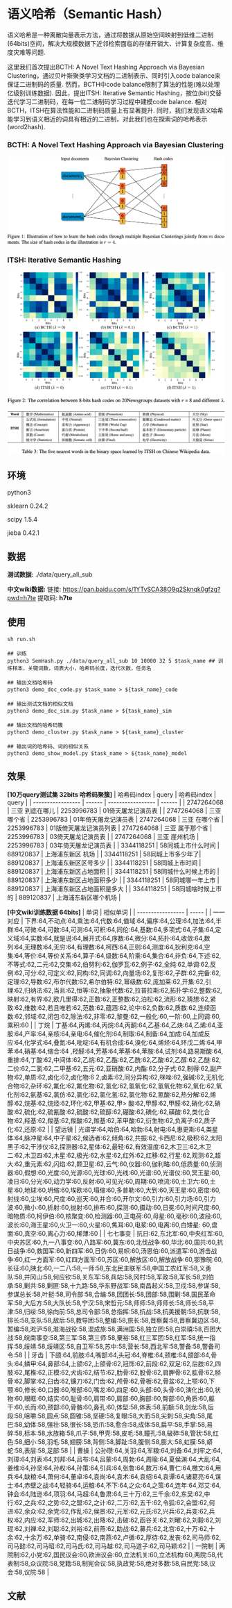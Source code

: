 # **语义哈希（Semantic Hash）**
语义哈希是一种离散向量表示方法，通过将数据从原始空间映射到低维二进制(64bits)空间，解决大规模数据下近邻检索面临的存储开销大、计算复杂度高、维度灾难等问题. 

这里我们首次提出BCTH: A Novel Text Hashing Approach via Bayesian Clustering，通过贝叶斯聚类学习文档的二进制表示、同时引入code balance来保证二进制码的质量. 然而，BCTH中code balance限制了算法的性能(难以处理亿级别训练数据). 因此，提出ITSH: Iterative Semantic Hashing，按位(bit)交替迭代学习二进制码，在每一位二进制码学习过程中建模code balance. 相对BCTH，ITSH在算法性能和二进制码质量上有显著提升. 同时，我们发现语义哈希能学习到语义相近的词具有相近的二进制，对此我们也在探索词的哈希表示(word2hash).

### BCTH: A Novel Text Hashing Approach via Bayesian Clustering

![BCTH1](./docs/img/BCTH1.png)

### ITSH: Iterative Semantic Hashing

![ITSH1](./docs/img/ITSH1.png)

![ITSH2](./docs/img/ITSH2.png)

## 环境
python3

sklearn 0.24.2

scipy 1.5.4

jieba 0.42.1

## 数据
**测试数据:** ./data/query_all_sub

**中文wiki数据:** 链接: https://pan.baidu.com/s/1YTvSCA38O9q2Sknqk0gfzg?pwd=h7te 提取码: **h7te**

## 使用
```
sh run.sh

## 训练
python3 SemHash.py ./data/query_all_sub 10 10000 32 5 $task_name ## 训练样本，关键词数，词表大小，哈希码长度，迭代次数，任务名

## 输出文档哈希码
python3 demo_doc_code.py $task_name > ${task_name}_code

## 输出测试文档的相似文档
python3 demo_doc_sim.py $task_name > ${task_name}_sim

## 输出文档的哈希码簇
python3 demo_cluster.py $task_name > ${task_name}_cluster

## 输出词的哈希码、词的相似关系
python3 demo_show_model.py $task_name > ${task_name}_model
```

## 效果
**[10万query测试集 32bits 哈希码聚簇]**
| 哈希码index | query |  哈希码index | query |
| ----------------- | ------ | ----------------- | ------ |
| 2747264068 | 三亚 到底在哪儿 | 2253996783 | 01倚天屠龙记演员表 |
| 2747264068 | 三亚 哪个省 | 2253996783 | 01年倚天屠龙记演员表
| 2747264068 | 三亚 在哪个省 | 2253996783 | 01版倚天屠龙记演员列表
| 2747264068 | 三亚 属于那个省 | 2253996783 | 03倚天屠龙记演员表 |
| 2747264068 | 三亚 崖州机场 | 2253996783 | 03年倚天屠龙记演员表 |
| 3344118251 | 58同城上市什么时间 | 889120837 | 上海浦东新区 机场 |
| 3344118251 | 58同城上市多少年了| 889120837 | 上海浦东新区区号多少 |
| 3344118251 | 58同城上市时间 | 889120837 | 上海浦东新区占地面积 |
| 3344118251 | 58同城什么时候上市的 | 889120837 | 上海浦东新区占地面积多少 |
| 3344118251 | 58同城哪一年上市 | 889120837 | 上海浦东新区占地面积是多大 |
| 3344118251 | 58同城啥时候上市的 | 889120837 | 上海浦东新区哪个机场 |

**[中文wiki训练数据 64bits]**
| 单词              | 相似单词 |
| ----------------- | ----- |
| 一一对应 | 下界:64,不动点:64,乘法:64,代数:64,值域:64,偏序:64,公理:64,加法:64,半群:64,可微:64,可数:64,可测:64,可积:64,同伦:64,基数:64,多项式:64,子集:64,定义域:64,实数:64,就是说:64,展开式:64,序数:64,微分:64,拓扑:64,收敛:64,数列:64,无理数:64,无穷:64,有理数:64,柯西:64,正则:64,测度:64,狄利克:64,空集:64,等价:64,等价关系:64,算子:64,级数:64,阶乘:64,集合:64,非负:64,下述:62,不等式:62,二元:62,交集:62,伯努利:62,伽罗瓦:62,例子:62,全纯:62,单调:62,反例:62,可分:62,可定义:62,同构:62,同调:62,向量场:62,复形:62,子群:62,完备:62,定理:62,导数:62,布尔代数:62,希尔伯特:62,幂级数:62,庞加莱:62,开集:62,引理:62,归纳法:62,当且:62,恒等:62,抽象代数:62,拉普拉斯:62,拓扑学:62,整数:62,映射:62,有界:62,欧几里得:62,正数:62,正整数:62,泊松:62,流形:62,猜想:62,紧致:62,维数:62,若且唯若:62,范数:62,蕴涵:62,论中:62,负数:62,质数:62,连续函数:62,邻域:62,闭包:62,除法:62,非零:62,黎曼:62,一般化:60,一阶:60,上同调:60,乘积:60 |
| 丁烷 | 丁基:64,丙烯:64,丙烷:64,丙酮:64,乙基:64,乙炔:64,乙烯:64,亚胺:64,产率:64,亲核:64,亲电:64,催化剂:64,制取:64,制备:64,加成:64,加成反应:64,化学式:64,叠氮:64,吡啶:64,有机合成:64,溴化:64,烯烃:64,环戊二烯:64,甲苯:64,硝基:64,缩合:64       ,羟醛:64,芳基:64,苯基:64,苯胺:64,试剂:64,路易斯酸:64,重排:64,丁酸:62,中间体:62,乙烷:62,乙酯:62,乙酰:62,乙酸:62,乙醇:62,乙醚:62,二价:62,二氯:62,二甲基:62,五元:62,亚硝酸:62,内酯:62,分子式:62,制得:62,副产物:62,单质:62,卤化:62,卤化物:6       2,卤素:62,同分异构:62,咪唑:62,强碱:62,无机化合物:62,杂环:62,氟化:62,氟化物:62,氢化:62,氢氧化:62,氢氧化物:62,氧化:62,氧化剂:62,氨基:62,氯仿:62,氯化:62,氯化氢:62,氯化物:62,氰酸:62,热分解:62,烯醇:62,烷基:62,烷烃:62,环化:62,甲基:62,甲>       酸:62,甲醇:62,甲醛:62,硝化:62,硝酸:62,硫化:62,硫氰酸:62,硫酸:62,硫醇:62,硼酸:62,碘化:62,磺酸:62,类化合物:62,羟基:62,羧基:62,羧酸:62,羰基:62,苯甲酸:62,衍生物:62,负离子:62,质子化:62,还原:62 |
| 望远镜 | 光谱学:64,哈伯:64,哈勃:64,射电:64,惠更斯:64,类星体:64,脉冲星:64,中子星:62,候选者:62,倾角:62,共振:62,卡西尼:62,吸积:62,太阳黑子:62,干涉仪:62,探测器:62,星体:62,最轻:62,有效温度:62,木卫三:62,木卫二:62,木卫四:62,木星:62,极光:62,水星:62,红外:62,红移:62,行星:62,观测:62,超大:62,重元素:62,闪焰:62,颗卫星:62,云气:60,仪器:60,伽利略:60,低质量:60,侦测器:60,假想:60,光度:60,光源:60,光球:60,光线:60,光谱:60,光谱仪:60,冥王星:60,凌日:60,分光:60,动力学:60,反射:60,可见光:60,周期:60,喷流:60,土卫六:60,土星:60,地球:60,坍缩:60,埃欧:60,塌缩:60,多普勒:60,大到:60,天王星:60,密度:60,射线:60,尘埃:60,尺度:60,巡天:60,并合:60,开尔文:60,引力:60,引力场:60,引力波:60,微小:60,折射:60,抛射:60,排布:60,探测:60,摄动:60,日冕:60,时间尺度:60,暗物质:60,柯伊伯:60,核聚变:60,检测器:60,正电荷:60,母星:60,毫秒:60,波段:60,波长:60,海王星:60,火卫一:60,火星:60,焦耳:60,电浆:60,电离:60,白矮星:       60,盘面:60,真空:60,离心力:60,稀薄:60 |
| 七七事变 | 抗日:62,东北军:60,中央红军:60,中央苏区:60,九一八事变:60,八路军:60,冀东:60,北伐战争:60,华北:60,国共:60,抗日战争:60,救国军:60,新四军:60,日伪:60,易帜:60,汤恩伯:60,派遣军:60,游击战争:60,红一方面军:60,红四方面军:60,苏区:60,解放区:60,解放战争:60,鄂豫皖:60,长征:60,陕北:60,一二八:58,一师:58,东北民主联军:58,中国工农红军:58,义勇队:58,井冈山:58,何应钦:58,关东军:58,兵站:58,冈村:58,军政:58,军长:58,刘伯承:58,剿共:58,剿匪:58,十九路:58,华东野战军:58,南昌起义:58,卫戍:58,参谋:58,参谋总长:58,叶挺:58,司令部:58,合编:58,团团长:58,团部:58,围剿:58,国民革命军:58,大后方:58,大队长:58,宁汉:58,宋哲元:58,师师:58,师师长:58,师长:58,平津:58,归绥:58,徐向前:58,总司令部:58,总指挥:58,抗战:58,抗美援朝:58,抗联:58,排长:58,支队:58,敌后:58,教导团:58,整编:58,旅长:58,晋察冀:58,晋察冀边区:58,暂编:58,淞沪:58,淮海战役:58,混成旅:58,满洲国:58,独立团:58,白崇禧:58,百团大战:58,皖南事变:58,第三军:58,第三师:58,粟裕:58,红三军团:58,红军:58,统一指挥:58,绥靖:58,绥靖区:58,自卫军:58,苏中:58,营长:58,西北军:58,警备:58,警备司令:58 |
| 牙齿 | 下颌:64,前肢:64,嘴部:64,头冠:64,脊椎:64,颈椎:64,颌部:64,骨头:64,鳞甲:64,鼻部:64,上颌:62,上颌骨:62,冠饰:62,前段:62,双足:62,后肢:62,四肢:62,尾椎:62,正模:62,犬齿:62,结节:62,肋骨:62,股骨:62,肩胛骨:62,肱骨:62,胫骨:62,脚掌:62,臼齿:62,镰刀:62,门齿:62,颅骨:62,骨板:62,骨盆:62,上颚:60,下颚:60,修长:60,口器:60,喉部:60,嘴龙:60,四足:60,头部:60,头骨:60,演化出:60,状物:60,眼眶:60,结实:60,耻骨:60,肩带:60,肩部:60,胸部:60,臀部:60,角质:60,躯干:60,长而:60,颈部:60,骨骼:60,鼻孔:60,体型:58,体表:58,前额:58,剑龙:58,后段:58,咀嚼:58,圆点:58,圆锥:58,坚硬:58,复眼:58,大而:58,尖刺:58,尖角:58,尾巴:58,幼体:58,强壮:58,很长:58,恐爪:58,愈合:58,成体:58,扁平:58,手掌:58,易碎:58,标本:58,水族箱:58,爪子:58,甲壳:58,皮毛:58,瞳孔:58,破碎:58,管状:58,红色:58,细小:58,羽毛:58,翅膀:58,背侧:58,脚趾:58,腹侧:58,膨大:58,虹膜:58,蟒蛇:58,表层:58,足部:58 |
| 曹操 | 公孙瓒:64,关羽:64,军粮:64,刘备:64,刘牢之:64,刘璋:64,刘表:64,刘邦:64,吕布:64,吕蒙:64,周勃:64,周瑜:64,夏侯渊:64,大乱:64,姜维:64,孙坚:64,孙权:64,孙策:64,引兵:64,张鲁:64,数万:64,曹仁:64,檄文:64,用兵:64,缺粮:64,萧何:64,董卓:64,袁尚:64,袁术:64,袁绍:64,袁谭:64,诸葛亮:64,谋士:64,赤壁之战:64,轻骑:64,运粮:64,不下:64,之众:64,之策:64,连年:64,邓艾:64,钟会:64,陆逊:64,项羽:64,马超:64,鲁肃:64,三十万:62,三千余:62,东吴:62,中行:62,之兵:62,之势:62,之盟:62,之计:62,二万:62,五千:62,令狐:62,会盟:62,何进:62,余众:62,余党:62,作乱:62,侯景:62,元军:62,元氏:62,兴兵:62,兵变:62,兵权:62,内应:62,军师:62,出城:62,出降:62,击破:62,函谷关:62,刘曜:62,刘毅:62,刘琨:62,刘禅:62,刘聪:62,刘裕:62,前燕:62,助战:62,募兵:62,北宫:62,十万:62,十余:62,十余万:62,单骑:62,南侵:62,南燕:62,卢循:62,厚待:62,发丧:62,司马师:62,司马懿:62,司马昭:62,司马氏:62,司马越:62,司马道子:62,司马颖:62 |
| 一院制 | 两院制:62,小党:62,国民议会:60,欧洲议会:60,立法机关:60,立法机构:60,两院:58,代表制:58,众议院:58,党籍:58,制宪会议:58,执政党:58,绝对多数:58,自民党:58,议会:58,议院:58 |
## 文献
